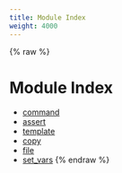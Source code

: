 ```yaml
---
title: Module Index
weight: 4000
---
```


{% raw %}
# Module Index

- [command](./command.html)
- [assert](./assert.html)
- [template](./template.html)
- [copy](./copy.html)
- [file](./file.html)
- [set_vars](./set_vars.html)
{% endraw %}
